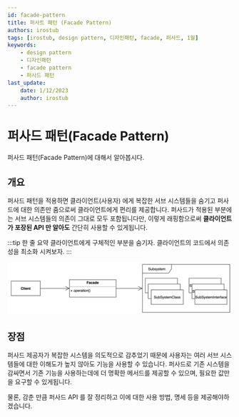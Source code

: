```yaml
---
id: facade-pattern
title: 퍼사트 패턴 (Facade Pattern)
authors: irostub
tags: [irostub, design pattern, 디자인패턴, facade, 퍼사드, 1월]
keywords:
    - design pattern
    - 디자인패턴
    - facade pattern
    - 퍼사드 패턴
last_update:
    date: 1/12/2023
    author: irostub
---
```

# 퍼사드 패턴(Facade Pattern)
퍼사드 패턴(Facade Pattern)에 대해서 알아봅시다.

## 개요
퍼사드 패턴을 적용하면 클라이언트(사용자) 에게 복잡한 서브 시스템들을 숨기고 퍼사드에 대한 의존만 줌으로써 클라이언트에게 편리를 제공합니다.
퍼사드가 적용된 부분에는 서브 시스템들의 의존이 그대로 모두 포함됩니다만, 이렇게 래핑함으로써 **클라이언트가 포장된 API 만 알아도** 간단히 사용할 수 있게됩니다.

:::tip 한 줄 요약
클라이언트에게 구체적인 부분을 숨기자. 클라이언트의 코드에서 의존성을 최소화 시켜보자.
:::

![img.png](img.png)

## 장점

퍼사드 제공자가 복잡한 시스템을 의도적으로 감추었기 때문에 사용자는 여러 서브 시스템들에 대한 이해도가 높지 않아도 기능을 사용할 수 있습니다. 
퍼사드로 기존 시스템을 감싸면서 기존 기능을 사용하는데에 더 명확한 메서드를 제공할 수 있으며, 필요한 값만을 요구할 수 있게됩니다.  

물론, 감춘 만큼 퍼사드 API 를 잘 정리하고 이에 대한 사용 방법, 명세 등을 제공해야하겠습니다.